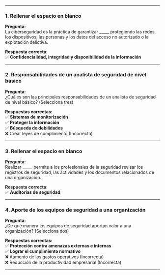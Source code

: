
---

### **1. Rellenar el espacio en blanco**

**Pregunta:**  
La ciberseguridad es la práctica de garantizar _____ protegiendo las redes, los dispositivos, las personas y los datos del acceso no autorizado o la explotación delictiva.

**Respuesta correcta:**  
✅ **Confidencialidad, integridad y disponibilidad de la información**

---

### **2. Responsabilidades de un analista de seguridad de nivel básico**

**Pregunta:**  
¿Cuáles son las principales responsabilidades de un analista de seguridad de nivel básico? (Selecciona tres)

**Respuestas correctas:**  
✅ **Sistemas de monitorización**  
✅ **Proteger la información**  
✅ **Búsqueda de debilidades**  
❌ Crear leyes de cumplimiento (Incorrecta)

---

### **3. Rellenar el espacio en blanco**

**Pregunta:**  
Realizar _____ permite a los profesionales de la seguridad revisar los registros de seguridad, las actividades y los documentos relacionados de una organización.

**Respuesta correcta:**  
✅ **Auditorías de seguridad**

---

### **4. Aporte de los equipos de seguridad a una organización**

**Pregunta:**  
¿De qué manera los equipos de seguridad aportan valor a una organización? (Selecciona dos)

**Respuestas correctas:**  
✅ **Protección contra amenazas externas e internas**  
✅ **Lograr el cumplimiento normativo**  
❌ Aumento de los gastos operativos (Incorrecta)  
❌ Reducción de la productividad empresarial (Incorrecta)

---
